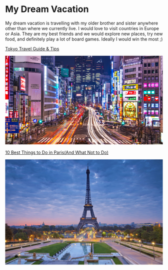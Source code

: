 # My Dream Vacation

My dream vacation is travelling with my older brother and sister anywhere other than where we currently live. I would love to visit countries in Europe or Asia. They are my best friends and we would explore new places, try new food, and definitely play a lot of board games. Ideally I would win the most ;)

[Tokyo Travel Guide & Tips](https://www.cntraveler.com/destinations/tokyo)

![Tokyo](tokyo.jpg)

[10 Best Things to Do in Paris(And What Not to Do)](https://www.cntraveler.com/galleries/2014-10-15/10-things-not-to-do-in-paris)

![Paris](paris.jpeg)
